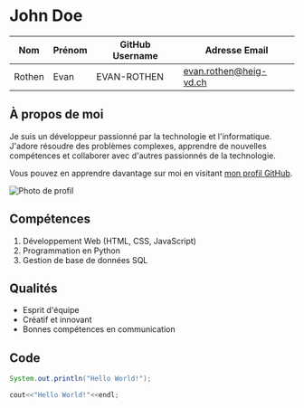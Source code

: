 # John Doe

| Nom | Prénom | GitHub Username | Adresse Email      |
| --- | ------ | --------------- | ------------------ |
| Rothen | Evan   | EVAN-ROTHEN         | evan.rothen@heig-vd.ch |

## À propos de moi

Je suis un développeur passionné par la technologie et l'informatique. J'adore
résoudre des problèmes complexes, apprendre de nouvelles compétences et
collaborer avec d'autres passionnés de la technologie.

Vous pouvez en apprendre davantage sur moi en visitant
[mon profil GitHub](https://github.com/EVAN-ROTHEN).

![Photo de profil](https://avatars.githubusercontent.com/u/114987447?v=4)

## Compétences

1. Développement Web (HTML, CSS, JavaScript)
2. Programmation en Python
3. Gestion de base de données SQL

## Qualités

- Esprit d'équipe
- Créatif et innovant
- Bonnes compétences en communication

## Code

```java
System.out.println("Hello World!");
```

```c++
cout<<"Hello World!"<<endl;
```
